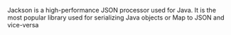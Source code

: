 Jackson is a high-performance JSON processor used for Java. It is the most popular library used for serializing Java objects or Map to JSON and vice-versa
